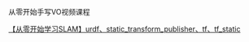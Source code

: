 从零开始手写VO视频课程

[【从零开始学习SLAM】urdf、static_transform_publisher、tf、tf_static](https://blog.csdn.net/qq_21950671/article/details/121835124)
